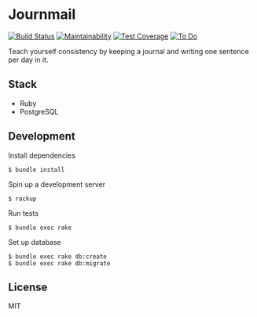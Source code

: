 # Journmail

[![Build Status](https://travis-ci.org/shime/one-sentence-per-day.svg)](https://travis-ci.org/shime/one-sentence-per-day)
[![Maintainability](https://api.codeclimate.com/v1/badges/1e1928639ee2bc312246/maintainability)](https://codeclimate.com/github/shime/journmail/maintainability)
[![Test Coverage](https://api.codeclimate.com/v1/badges/1e1928639ee2bc312246/test_coverage)](https://codeclimate.com/github/shime/journmail/test_coverage)
[![To Do](https://badge.waffle.io/shime/journmail.svg?columns=To%20Do)](https://waffle.io/shime/journmail)

Teach yourself consistency by keeping a journal and writing one sentence per day in it.

## Stack

* Ruby
* PostgreSQL

## Development

Install dependencies

```shell
$ bundle install
```

Spin up a development server

```shell
$ rackup
```

Run tests

```shell
$ bundle exec rake
```

Set up database

```shell
$ bundle exec rake db:create
$ bundle exec rake db:migrate
```

## License

MIT
